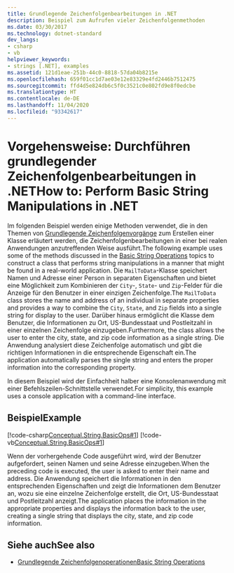 ```yaml
---
title: Grundlegende Zeichenfolgenbearbeitungen in .NET
description: Beispiel zum Aufrufen vieler Zeichenfolgenmethoden
ms.date: 03/30/2017
ms.technology: dotnet-standard
dev_langs:
- csharp
- vb
helpviewer_keywords:
- strings [.NET], examples
ms.assetid: 121d1eae-251b-44c0-8818-57da04b8215e
ms.openlocfilehash: 659f01cc1d7ae03e12e83329e4fd2446b7512475
ms.sourcegitcommit: ffd4d5e824db6c5f0c3521c0e802fd9e8f0edcbe
ms.translationtype: HT
ms.contentlocale: de-DE
ms.lasthandoff: 11/04/2020
ms.locfileid: "93342617"
---
```

# <a name="how-to-perform-basic-string-manipulations-in-net"></a><span data-ttu-id="96ae1-103">Vorgehensweise: Durchführen grundlegender Zeichenfolgenbearbeitungen in .NET</span><span class="sxs-lookup"><span data-stu-id="96ae1-103">How to: Perform Basic String Manipulations in .NET</span></span>

<span data-ttu-id="96ae1-104">Im folgenden Beispiel werden einige Methoden verwendet, die in den Themen von [Grundlegende Zeichenfolgenvorgänge](basic-string-operations.md) zum Erstellen einer Klasse erläutert werden, die Zeichenfolgenbearbeitungen in einer bei realen Anwendungen anzutreffenden Weise ausführt.</span><span class="sxs-lookup"><span data-stu-id="96ae1-104">The following example uses some of the methods discussed in the [Basic String Operations](basic-string-operations.md) topics to construct a class that performs string manipulations in a manner that might be found in a real-world application.</span></span> <span data-ttu-id="96ae1-105">Die `MailToData`-Klasse speichert Namen und Adresse einer Person in separaten Eigenschaften und bietet eine Möglichkeit zum Kombinieren der `City`-, `State`- und `Zip`-Felder für die Anzeige für den Benutzer in einer einzigen Zeichenfolge.</span><span class="sxs-lookup"><span data-stu-id="96ae1-105">The `MailToData` class stores the name and address of an individual in separate properties and provides a way to combine the `City`, `State`, and `Zip` fields into a single string for display to the user.</span></span> <span data-ttu-id="96ae1-106">Darüber hinaus ermöglicht die Klasse dem Benutzer, die Informationen zu Ort, US-Bundesstaat und Postleitzahl in einer einzelnen Zeichenfolge einzugeben.</span><span class="sxs-lookup"><span data-stu-id="96ae1-106">Furthermore, the class allows the user to enter the city, state, and zip code information as a single string.</span></span> <span data-ttu-id="96ae1-107">Die Anwendung analysiert diese Zeichenfolge automatisch und gibt die richtigen Informationen in die entsprechende Eigenschaft ein.</span><span class="sxs-lookup"><span data-stu-id="96ae1-107">The application automatically parses the single string and enters the proper information into the corresponding property.</span></span>

<span data-ttu-id="96ae1-108">In diesem Beispiel wird der Einfachheit halber eine Konsolenanwendung mit einer Befehlszeilen-Schnittstelle verwendet.</span><span class="sxs-lookup"><span data-stu-id="96ae1-108">For simplicity, this example uses a console application with a command-line interface.</span></span>

## <a name="example"></a><span data-ttu-id="96ae1-109">Beispiel</span><span class="sxs-lookup"><span data-stu-id="96ae1-109">Example</span></span>

[!code-csharp[Conceptual.String.BasicOps#1](../../../samples/snippets/csharp/VS_Snippets_CLR/conceptual.string.basicops/cs/basicops.cs#1)]
[!code-vb[Conceptual.String.BasicOps#1](../../../samples/snippets/visualbasic/VS_Snippets_CLR/conceptual.string.basicops/vb/basicops.vb#1)]

<span data-ttu-id="96ae1-110">Wenn der vorhergehende Code ausgeführt wird, wird der Benutzer aufgefordert, seinen Namen und seine Adresse einzugeben.</span><span class="sxs-lookup"><span data-stu-id="96ae1-110">When the preceding code is executed, the user is asked to enter their name and address.</span></span> <span data-ttu-id="96ae1-111">Die Anwendung speichert die Informationen in den entsprechenden Eigenschaften und zeigt die Informationen dem Benutzer an, wozu sie eine einzelne Zeichenfolge erstellt, die Ort, US-Bundesstaat und Postleitzahl anzeigt.</span><span class="sxs-lookup"><span data-stu-id="96ae1-111">The application places the information in the appropriate properties and displays the information back to the user, creating a single string that displays the city, state, and zip code information.</span></span>

## <a name="see-also"></a><span data-ttu-id="96ae1-112">Siehe auch</span><span class="sxs-lookup"><span data-stu-id="96ae1-112">See also</span></span>

- [<span data-ttu-id="96ae1-113">Grundlegende Zeichenfolgenoperationen</span><span class="sxs-lookup"><span data-stu-id="96ae1-113">Basic String Operations</span></span>](basic-string-operations.md)
